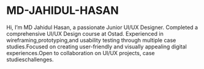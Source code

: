 # MD-JAHIDUL-HASAN
Hi, I’m MD Jahidul Hasan, a passionate Junior UI/UX Designer. Completed a comprehensive UI/UX Design course at Ostad. Experienced in wireframing,prototyping,and usability testing through multiple case studies.Focused on creating user-friendly and visually appealing digital experiences.Open to collaboration on UI/UX projects, case studieschallenges.
